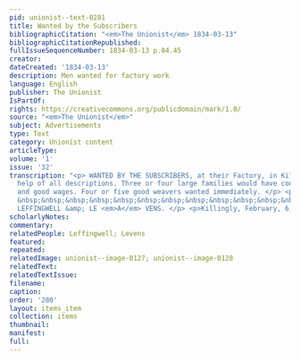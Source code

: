 ```yaml
---
pid: unionist--text-0281
title: Wanted by the Subscribers
bibliographicCitation: "<em>The Unionist</em> 1834-03-13"
bibliographicCitationRepublished: 
fullIssueSequenceNumber: 1834-03-13 p.04.45
creator: 
dateCreated: '1834-03-13'
description: Men wanted for factory work
language: English
publisher: The Unionist
IsPartOf: 
rights: https://creativecommons.org/publicdomain/mark/1.0/
source: "<em>The Unionist</em>"
subject: Advertisements
type: Text
category: Unionist content
articleType: 
volume: '1'
issue: '32'
transcription: "<p> WANTED BY THE SUBSCRIBERS, at their Factory, in Killingly, factory
  help of all descriptions. Three or four large families would have constant employ
  and good wages. Four or five good weavers wanted immediately. </p> <p> &nbsp;&nbsp;&nbsp;&nbsp;&nbsp;&nbsp;&nbsp;&nbsp;&nbsp;&nbsp;&nbsp;
  &nbsp;&nbsp;&nbsp;&nbsp;&nbsp;&nbsp;&nbsp;&nbsp;&nbsp;&nbsp;&nbsp;&nbsp;&nbsp;&nbsp;&nbsp;&nbsp;&nbsp;&nbsp;&nbsp;&nbsp;&nbsp;&nbsp;&nbsp;&nbsp;&nbsp;&nbsp;&nbsp;&nbsp;&nbsp;&nbsp;&nbsp;&nbsp;&nbsp;&nbsp;&nbsp;
  LEFFINGWELL &amp; LE <em>A</em> VENS. </p> <p>Killingly, February, 6, 1834.</p> "
scholarlyNotes: 
commentary: 
relatedPeople: Leffingwell; Levens
featured: 
repeated: 
relatedImage: unionist--image-0127; unionist--image-0128
relatedText: 
relatedTextIssue: 
filename: 
caption: 
order: '280'
layout: items_item
collection: items
thumbnail: 
manifest: 
full: 
---
```

